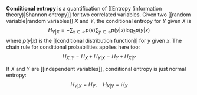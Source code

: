 **Conditional entropy** is a quantification of [[Entropy (information theory)|Shannon entropy]] for two correlated variables. Given two [[random variable|random variables]] $X$ and $Y$, the conditional entropy for $Y$ given $X$ is
$$H_{Y|X}=-\sum_{x \in \mathcal{X}} p(x)\sum_{y\in \mathcal{Y}} p(y|x)\log_{2}p(y|x)$$
where $p(y|x)$ is the [[conditional distribution function]] for $y$ given $x$. The chain rule for conditional probabilities applies here too:
$$H_{X,Y}=H_{X}+H_{Y|X}=H_{Y}+H_{X|Y}$$

If $X$ and $Y$ are [[independent variables]], conditional entropy is just normal entropy:
$$H_{Y|X}=H_{Y},\quad H_{X|Y}=H_{X}$$
